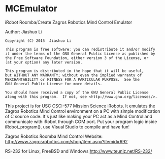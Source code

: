 # MCEmulator
iRobot Roomba/Create Zagros Robotics Mind Control Emulator

Author: Jiashuo Li

    Copyright (C) 2015  Jiashuo Li

    This program is free software: you can redistribute it and/or modify
    it under the terms of the GNU General Public License as published by
    the Free Software Foundation, either version 3 of the License, or
    (at your option) any later version.

    This program is distributed in the hope that it will be useful,
    but WITHOUT ANY WARRANTY; without even the implied warranty of
    MERCHANTABILITY or FITNESS FOR A PARTICULAR PURPOSE.  See the
    GNU General Public License for more details.

    You should have received a copy of the GNU General Public License
    along with this program.  If not, see <http://www.gnu.org/licenses/>.



This project is for USC CSCI-577 Mission Science iRobots. 
It emulates the Zagros Robotics Mind Control environment on a PC with simple modification of C source code.
It's just like making your PC act as a Mind Control and communicate with iRobot through COM port.
Put your program logic inside iRobot_program(), use Visual Studio to compile and have fun!




Zagros Robotics Roomba Mind Control Website:
http://www.zagrosrobotics.com/shop/item.aspx?itemid=692

RS-232 for Linux, FreeBSD and Windows
http://www.teuniz.net/RS-232/

